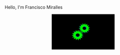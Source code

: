 <div>
  <p>Hello, I'm Francisco Miralles</p>
  <div style="display: flex; justify-content: center;">
    <img src="./Engranaje.gif" style="width: 40%; height: auto;">
  </div>
</div>
